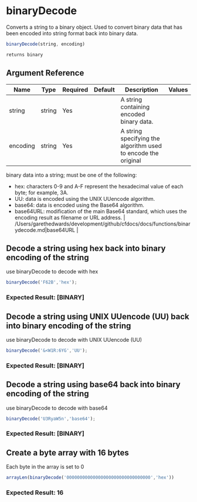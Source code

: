 # binaryDecode

Converts a string to a binary object. Used to convert
 binary data that has been encoded into string format
 back into binary data.

```javascript
binaryDecode(string, encoding)
```

```javascript
returns binary
```

## Argument Reference

| Name | Type | Required | Default | Description | Values |
| --- | --- | --- | --- | --- | --- |
| string | string | Yes |  | A string containing encoded binary data. |  |
| encoding | string | Yes |  | A string specifying the algorithm used to encode the original
 binary data into a string; must be one of the following:
 - hex: characters 0-9 and A-F represent the hexadecimal value
 of each byte; for example, 3A.
 - UU: data is encoded using the UNIX UUencode algorithm.
 - base64: data is encoded using the Base64 algorithm.
 - base64URL: modification of the main Base64 standard, which uses the encoding result as filename or URL address. | /Users/garethedwards/development/github/cfdocs/docs/functions/binarydecode.md|base64URL |

## Decode a string using hex back into binary encoding of the string

use binaryDecode to decode with hex

```javascript
binaryDecode('F62B','hex');
```

### Expected Result: [BINARY]

## Decode a string using UNIX UUencode (UU) back into binary encoding of the string

use binaryDecode to decode with UNIX UUencode (UU)

```javascript
binaryDecode('&<W1R:6YG','UU');
```

### Expected Result: [BINARY]

## Decode a string using base64 back into binary encoding of the string

use binaryDecode to decode with base64

```javascript
binaryDecode('U3RyaW5n','base64');
```

### Expected Result: [BINARY]

## Create a byte array with 16 bytes

Each byte in the array is set to 0

```javascript
arrayLen(binaryDecode('00000000000000000000000000000000','hex'))
```

### Expected Result: 16
